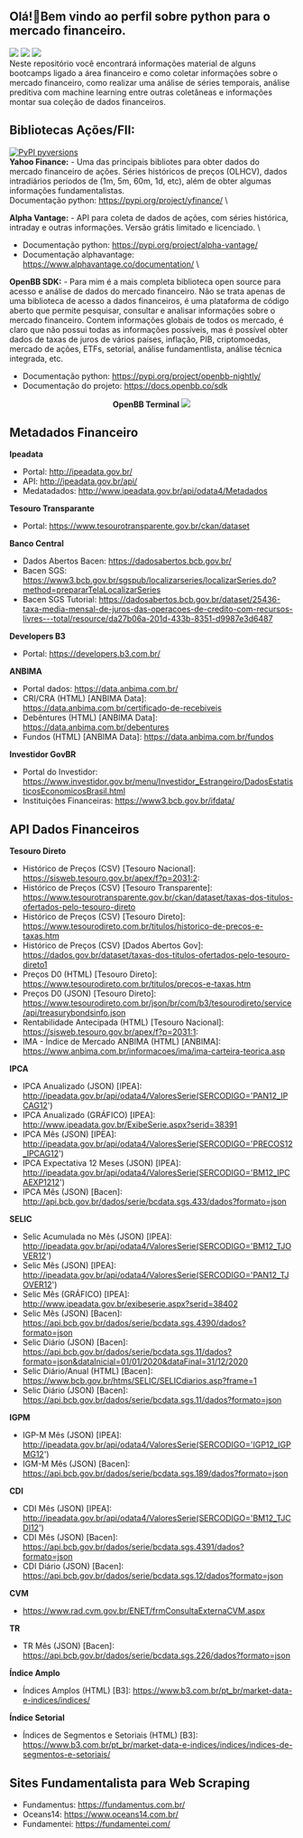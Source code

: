## Olá!👋Bem vindo ao perfil sobre python para o mercado financeiro.

<div>
<a href = "mailto:edsonhenriques@gmail.com"><img src="https://img.shields.io/badge/-Gmail-%23333?style=for-the-badge&logo=gmail&logoColor=white" target="_blank"></a>
<a href="https://www.linkedin.com/in/edsonhenriquesantos" target="_blank"><img src="https://img.shields.io/badge/-LinkedIn-%230077B5?style=for-the-badge&logo=linkedin&logoColor=white" target="_blank"></a>
  <img src= "https://img.shields.io/badge/Python-FFD43B?style=for-the-badge&logo=python&logoColor=blue"/>
</div>
Neste repositório você encontrará informações material de alguns bootcamps ligado a área financeiro e como coletar informações sobre o mercado financeiro, como realizar uma análise de séries temporais, análise preditiva com machine learning entre outras coletâneas e informações montar sua coleção de dados financeiros.


## Bibliotecas Ações/FII:
[![PyPI pyversions](https://img.shields.io/pypi/pyversions/ansicolortags.svg)](https://pypi.python.org/pypi/ansicolortags/)
\
**Yahoo Finance:** - Uma das principais bibliotes para obter dados do mercado financeiro de ações. Séries históricos de preços (OLHCV), dados intradiários períodos de (1m, 5m, 60m, 1d, etc), além de obter algumas informações fundamentalistas.
\
Documentação python: https://pypi.org/project/yfinance/
\

**Alpha Vantage:** - API para coleta de dados de ações, com séries histórica, intraday e outras informações. Versão grátis limitado e licenciado. 
\
- Documentação python: https://pypi.org/project/alpha-vantage/
- Documentação alphavantage: https://www.alphavantage.co/documentation/
\

**OpenBB SDK:** - Para mim é a mais completa biblioteca open source para acesso e análise de dados do mercado financeiro. Não se trata apenas de uma biblioteca de acesso a dados financeiros, é uma plataforma de código aberto que permite pesquisar, consultar e analisar informações sobre o mercado financeiro. Contem informações globais de todos os mercado, é claro que não possui todas as informações possíveis, mas é possível obter dados de taxas de juros de vários países, inflação, PIB, criptomoedas, mercado de ações, ETFs, setorial, análise fundamentlista, análise técnica integrada, etc.

- Documentação python: https://pypi.org/project/openbb-nightly/
- Documentação do projeto: https://docs.openbb.co/sdk


<div align ="Center">
  <b>  OpenBB Terminal </b>
 <img src= "https://github.com/OpenBB-finance/OpenBBTerminal/raw/develop/images/openbb_terminal_illustration.gif" ></img>
</div>


## Metadados Financeiro
**Ipeadata**
- Portal: http://ipeadata.gov.br/
- API: http://ipeadata.gov.br/api/
- Medatadados: http://www.ipeadata.gov.br/api/odata4/Metadados

**Tesouro Transparante**
- Portal: https://www.tesourotransparente.gov.br/ckan/dataset

**Banco Central**
- Dados Abertos Bacen: https://dadosabertos.bcb.gov.br/
- Bacen SGS: https://www3.bcb.gov.br/sgspub/localizarseries/localizarSeries.do?method=prepararTelaLocalizarSeries
- Bacen SGS Tutorial: https://dadosabertos.bcb.gov.br/dataset/25436-taxa-media-mensal-de-juros-das-operacoes-de-credito-com-recursos-livres---total/resource/da27b06a-201d-433b-8351-d9987e3d6487

**Developers B3**
- Portal: https://developers.b3.com.br/

**ANBIMA**
- Portal dados: https://data.anbima.com.br/
- CRI/CRA (HTML) [ANBIMA Data]: https://data.anbima.com.br/certificado-de-recebiveis
- Debêntures (HTML) [ANBIMA Data]: https://data.anbima.com.br/debentures
- Fundos (HTML) [ANBIMA Data]: https://data.anbima.com.br/fundos

**Investidor GovBR**
- Portal do Investidor: https://www.investidor.gov.br/menu/Investidor_Estrangeiro/DadosEstatisticosEconomicosBrasil.html
- Instituições Financeiras: https://www3.bcb.gov.br/ifdata/


## API Dados Financeiros
**Tesouro Direto**
- Histórico de Preços (CSV) [Tesouro Nacional]: https://sisweb.tesouro.gov.br/apex/f?p=2031:2:
- Histórico de Preços (CSV) [Tesouro Transparente]: https://www.tesourotransparente.gov.br/ckan/dataset/taxas-dos-titulos-ofertados-pelo-tesouro-direto
- Histórico de Preços (CSV) [Tesouro Direto]: https://www.tesourodireto.com.br/titulos/historico-de-precos-e-taxas.htm
- Histórico de Preços (CSV) [Dados Abertos Gov]: https://dados.gov.br/dataset/taxas-dos-titulos-ofertados-pelo-tesouro-direto1
- Preços D0 (HTML) [Tesouro Direto]: https://www.tesourodireto.com.br/titulos/precos-e-taxas.htm
- Preços D0 (JSON) [Tesouro Direto]: https://www.tesourodireto.com.br/json/br/com/b3/tesourodireto/service/api/treasurybondsinfo.json
- Rentabilidade Antecipada (HTML) [Tesouro Nacional]: https://sisweb.tesouro.gov.br/apex/f?p=2031:1:
- IMA - Índice de Mercado ANBIMA (HTML) [ANBIMA]: https://www.anbima.com.br/informacoes/ima/ima-carteira-teorica.asp

**IPCA**
- IPCA Anualizado (JSON) [IPEA]: http://ipeadata.gov.br/api/odata4/ValoresSerie(SERCODIGO='PAN12_IPCAG12')
- IPCA Anualizado (GRÁFICO) [IPEA]: http://www.ipeadata.gov.br/ExibeSerie.aspx?serid=38391
- IPCA Mês (JSON) [IPEA]: http://ipeadata.gov.br/api/odata4/ValoresSerie(SERCODIGO='PRECOS12_IPCAG12')
- IPCA Expectativa 12 Meses (JSON) [IPEA]: http://ipeadata.gov.br/api/odata4/ValoresSerie(SERCODIGO='BM12_IPCAEXP1212')
- IPCA Mês (JSON) [Bacen]: http://api.bcb.gov.br/dados/serie/bcdata.sgs.433/dados?formato=json

**SELIC**
- Selic Acumulada no Mês (JSON) [IPEA]: http://ipeadata.gov.br/api/odata4/ValoresSerie(SERCODIGO='BM12_TJOVER12')
- Selic Mês (JSON) [IPEA]: http://ipeadata.gov.br/api/odata4/ValoresSerie(SERCODIGO='PAN12_TJOVER12')
- Selic Mês (GRÁFICO) [IPEA]: http://www.ipeadata.gov.br/exibeserie.aspx?serid=38402
- Selic Mês (JSON) [Bacen]: https://api.bcb.gov.br/dados/serie/bcdata.sgs.4390/dados?formato=json
- Selic Diário (JSON) [Bacen]: https://api.bcb.gov.br/dados/serie/bcdata.sgs.11/dados?formato=json&dataInicial=01/01/2020&dataFinal=31/12/2020
- Selic Diário/Anual (HTML) [Bacen]: https://www.bcb.gov.br/htms/SELIC/SELICdiarios.asp?frame=1
- Selic Diário (JSON) [Bacen]: https://api.bcb.gov.br/dados/serie/bcdata.sgs.11/dados?formato=json

**IGPM**
- IGP-M Mês (JSON) [IPEA]: http://ipeadata.gov.br/api/odata4/ValoresSerie(SERCODIGO='IGP12_IGPMG12')
- IGM-M Mês (JSON) [Bacen]: https://api.bcb.gov.br/dados/serie/bcdata.sgs.189/dados?formato=json

**CDI**
- CDI Mês (JSON) [IPEA]: http://ipeadata.gov.br/api/odata4/ValoresSerie(SERCODIGO='BM12_TJCDI12')
- CDI Mês (JSON) [Bacen]: https://api.bcb.gov.br/dados/serie/bcdata.sgs.4391/dados?formato=json
- CDI Diário (JSON) [Bacen]: https://api.bcb.gov.br/dados/serie/bcdata.sgs.12/dados?formato=json

**CVM**
- https://www.rad.cvm.gov.br/ENET/frmConsultaExternaCVM.aspx

**TR**
- TR Mês (JSON) [Bacen]: https://api.bcb.gov.br/dados/serie/bcdata.sgs.226/dados?formato=json

**Índice Amplo**
- Índices Amplos (HTML) [B3]: https://www.b3.com.br/pt_br/market-data-e-indices/indices/

**Índice Setorial**
- Índices de Segmentos e Setoriais (HTML) [B3]: https://www.b3.com.br/pt_br/market-data-e-indices/indices/indices-de-segmentos-e-setoriais/


## Sites Fundamentalista para Web Scraping

- Fundamentus: https://fundamentus.com.br/
- Oceans14: https://www.oceans14.com.br/
- Fundamentei: https://fundamentei.com/

